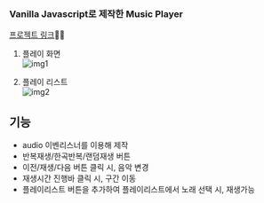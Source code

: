 ### Vanilla Javascript로 제작한 Music Player

<a href="https://kim-bab.github.io/MusicPlayer/index.html">프로젝트 링크</a>🚀🚀

1. 플레이 화면<br>
![img1](https://user-images.githubusercontent.com/79827829/224198344-1de03daa-5da2-4908-8fd0-85f4ef676f43.jpg)



2. 플레이 리스트<br>
![img2](https://user-images.githubusercontent.com/79827829/224198357-ae0e431a-f6ee-4059-bd76-bc089dd51962.jpg)



## 기능
* audio 이벤리스너를 이용해 제작
* 반복재생/한곡반복/랜덤재생 버튼
* 이전/재생/다음 버튼 클릭 시, 음악 변경
* 재생시간 진행바 클릭 시, 구간 이동
* 플레이리스트 버튼을 추가하여 플레이리스트에서 노래 선택 시, 재생가능
